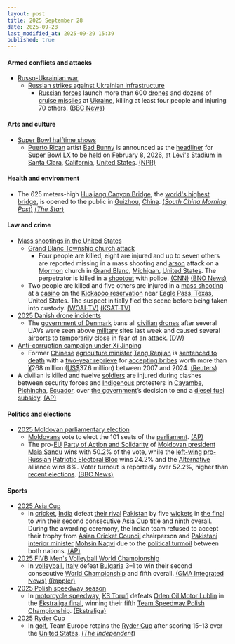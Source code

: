 ```yaml
---
layout: post
title: 2025 September 28
date: 2025-09-28
last_modified_at: 2025-09-29 15:39
published: true
---
```



#### Armed conflicts and attacks

* [Russo-Ukrainian war](https://en.wikipedia.org/wiki/Russo-Ukrainian_war_%282022%E2%80%93present%29 "Russo-Ukrainian war (2022–present)")
  * [Russian strikes against Ukrainian infrastructure](https://en.wikipedia.org/wiki/Russian_strikes_against_Ukrainian_infrastructure_%282022%E2%80%93present%29 "Russian strikes against Ukrainian infrastructure (2022–present)")
    * [Russian](https://en.wikipedia.org/wiki/Russia "Russia") [forces](https://en.wikipedia.org/wiki/Russian_Armed_Forces "Russian Armed Forces") launch more than 600 [drones](https://en.wikipedia.org/wiki/Drone_warfare "Drone warfare") and dozens of [cruise missiles](https://en.wikipedia.org/wiki/Cruise_missile "Cruise missile") at [Ukraine](https://en.wikipedia.org/wiki/Ukraine "Ukraine"), killing at least four people and injuring 70 others. [(BBC News)](https://www.bbc.co.uk/news/articles/c75qeqr5905o)

#### Arts and culture

* [Super Bowl halftime shows](https://en.wikipedia.org/wiki/List_of_Super_Bowl_halftime_shows "List of Super Bowl halftime shows")
  * [Puerto Rican](https://en.wikipedia.org/wiki/Puerto_Rico "Puerto Rico") artist [Bad Bunny](https://en.wikipedia.org/wiki/Bad_Bunny "Bad Bunny") is announced as the [headliner](https://en.wikipedia.org/wiki/Headliner_%28performances%29 "Headliner (performances)") for [Super Bowl LX](https://en.wikipedia.org/wiki/Super_Bowl_LX "Super Bowl LX") to be held on February 8, 2026, at [Levi's Stadium](https://en.wikipedia.org/wiki/Levi%27s_Stadium "Levi's Stadium") in [Santa Clara](https://en.wikipedia.org/wiki/Santa_Clara%2C_California "Santa Clara, California"), [California](https://en.wikipedia.org/wiki/California "California"), [United States](https://en.wikipedia.org/wiki/United_States "United States"). [(NPR)](https://www.npr.org/2025/09/29/nx-s1-5556772/latin-superstar-bad-bunny-will-headline-the-2026-super-bowl-halftime-show)

#### Health and environment

* The 625 meters-high [Huajiang Canyon Bridge](https://en.wikipedia.org/wiki/Huajiang_Canyon_Bridge "Huajiang Canyon Bridge"), the [world's highest bridge](https://en.wikipedia.org/wiki/List_of_highest_bridges "List of highest bridges"), is opened to the public in [Guizhou](https://en.wikipedia.org/wiki/Guizhou "Guizhou"), [China](https://en.wikipedia.org/wiki/China "China"). [(*South China Morning Post*)](https://www.scmp.com/news/china/science/article/3326858/worlds-highest-bridge-open-traffic-chinas-mountainous-southwest) [(*The Star*)](https://www.thestar.com.my/aseanplus/aseanplus-news/2025/09/28/world039s-highest-bridge-opens-to-traffic-in-china)

#### Law and crime

* [Mass shootings in the United States](https://en.wikipedia.org/wiki/Mass_shootings_in_the_United_States "Mass shootings in the United States")
  * [Grand Blanc Township church attack](https://en.wikipedia.org/wiki/Grand_Blanc_Township_church_attack "Grand Blanc Township church attack")
    * Four people are killed, eight are injured and up to seven others are reported missing in a mass shooting and [arson](https://en.wikipedia.org/wiki/Arson "Arson") attack on a [Mormon](https://en.wikipedia.org/wiki/Mormon "Mormon") church in [Grand Blanc](https://en.wikipedia.org/wiki/Grand_Blanc%2C_Michigan "Grand Blanc, Michigan"), [Michigan](https://en.wikipedia.org/wiki/Michigan "Michigan"), [United States](https://en.wikipedia.org/wiki/United_States "United States"). The perpetrator is killed in a [shootout](https://en.wikipedia.org/wiki/Shootout "Shootout") with police. [(CNN)](https://www.cnn.com/us/live-news/church-shooting-fire-michigan-09-28-25?t=1759105712125) [(BNO News)](https://bnonews.com/index.php/2025/09/shooting-with-multiple-victims-at-mormon-church-in-grand-blanc-michigan/)
  * Two people are killed and five others are injured in a [mass shooting](https://en.wikipedia.org/wiki/Mass_shooting "Mass shooting") at a [casino](https://en.wikipedia.org/wiki/Casino "Casino") on the [Kickapoo reservation](https://en.wikipedia.org/wiki/Kickapoo_Traditional_Tribe_of_Texas "Kickapoo Traditional Tribe of Texas") near [Eagle Pass, Texas](https://en.wikipedia.org/wiki/Eagle_Pass%2C_Texas "Eagle Pass, Texas"), United States. The suspect initially fled the scene before being taken into custody. [(WOAI-TV)](https://news4sanantonio.com/news/local/one-dead-at-least-six-injured-in-shooting-at-lucky-eagle-casino) [(KSAT-TV)](https://www.ksat.com/news/local/2025/09/28/2-killed-several-injured-in-shooting-at-kickapoo-lucky-eagle-casino-maverick-county-judge-says/)
* [2025 Danish drone incidents](https://en.wikipedia.org/wiki/2025_Danish_drone_incidents "2025 Danish drone incidents")
  * The [government of Denmark](https://en.wikipedia.org/wiki/Government_of_Denmark "Government of Denmark") bans all [civilian](https://en.wikipedia.org/wiki/Civilian "Civilian") [drones](https://en.wikipedia.org/wiki/Unmanned_aerial_vehicle "Unmanned aerial vehicle") after several UAVs were seen above [military](https://en.wikipedia.org/wiki/Danish_Armed_Forces "Danish Armed Forces") sites last week and caused several [airports](https://en.wikipedia.org/wiki/List_of_airports_in_Denmark "List of airports in Denmark") to temporarily close in fear of an [attack](https://en.wikipedia.org/wiki/Drone_warfare "Drone warfare"). [(DW)](https://www.dw.com/en/denmark-bans-civil-drones-after-more-sightings/a-74166973)
* [Anti-corruption campaign under Xi Jinping](https://en.wikipedia.org/wiki/Anti-corruption_campaign_under_Xi_Jinping "Anti-corruption campaign under Xi Jinping")
  * Former [Chinese](https://en.wikipedia.org/wiki/China "China") [agriculture minister](https://en.wikipedia.org/wiki/Minister_of_Agriculture_and_Rural_Affairs "Minister of Agriculture and Rural Affairs") [Tang Renjian](https://en.wikipedia.org/wiki/Tang_Renjian "Tang Renjian") is [sentenced to death](https://en.wikipedia.org/wiki/Capital_punishment_in_China "Capital punishment in China") with a [two-year reprieve](https://en.wikipedia.org/wiki/Death_sentence_with_reprieve "Death sentence with reprieve") for [accepting bribes](https://en.wikipedia.org/wiki/Corruption_in_China "Corruption in China") worth more than [¥](https://en.wikipedia.org/wiki/Renminbi "Renminbi")268 million ([US$](https://en.wikipedia.org/wiki/United_States_dollar "United States dollar")37.6 million) between 2007 and 2024. [(Reuters)](https://www.reuters.com/world/china/chinas-former-minister-agriculture-sentenced-death-with-reprieve-bribery-case-2025-09-28/)
* A civilian is killed and twelve [soldiers](https://en.wikipedia.org/wiki/Armed_Forces_of_Ecuador "Armed Forces of Ecuador") are injured during clashes between security forces and [Indigenous](https://en.wikipedia.org/wiki/Indigenous_peoples_in_Ecuador "Indigenous peoples in Ecuador") protesters in [Cayambe](https://en.wikipedia.org/wiki/Cayambe%2C_Ecuador "Cayambe, Ecuador"), [Pichincha](https://en.wikipedia.org/wiki/Pichincha_Province "Pichincha Province"), [Ecuador](https://en.wikipedia.org/wiki/Ecuador "Ecuador"), over [the government](https://en.wikipedia.org/wiki/Government_of_Ecuador "Government of Ecuador")’s decision to end a [diesel fuel](https://en.wikipedia.org/wiki/Energy_policy_of_Ecuador "Energy policy of Ecuador") [subsidy](https://en.wikipedia.org/wiki/Subsidy "Subsidy"). [(AP)](https://apnews.com/article/ecuador-protests-diesel-subsidy-indigenous-people-noboa-ec78506430132f8b381dc6363302c1ef)

#### Politics and elections

* [2025 Moldovan parliamentary election](https://en.wikipedia.org/wiki/2025_Moldovan_parliamentary_election "2025 Moldovan parliamentary election")
  * [Moldovans](https://en.wikipedia.org/wiki/Moldovans "Moldovans") vote to elect the 101 seats of the [parliament](https://en.wikipedia.org/wiki/Parliament_of_Moldova "Parliament of Moldova"). [(AP)](https://apnews.com/article/moldova-election-parliament-russia-hybrid-war-8a3ae659c1d8bf8499ac130e8054fb35)
  * The pro-[EU](https://en.wikipedia.org/wiki/European_Union "European Union") [Party of Action and Solidarity](https://en.wikipedia.org/wiki/Party_of_Action_and_Solidarity "Party of Action and Solidarity") of [Moldovan president](https://en.wikipedia.org/wiki/President_of_Moldova "President of Moldova") [Maia Sandu](https://en.wikipedia.org/wiki/Maia_Sandu "Maia Sandu") wins with 50.2% of the vote, while the [left-wing](https://en.wikipedia.org/wiki/Left-wing_politics "Left-wing politics") [pro-Russian](https://en.wikipedia.org/wiki/Russophilia "Russophilia") [Patriotic Electoral Bloc](https://en.wikipedia.org/wiki/Patriotic_Electoral_Bloc "Patriotic Electoral Bloc") wins 24.2% and the [Alternative](https://en.wikipedia.org/wiki/Alternative_%28political_bloc%29 "Alternative (political bloc)") alliance wins 8%. Voter turnout is reportedly over 52.2%, higher than [recent elections](https://en.wikipedia.org/wiki/Elections_in_Moldova "Elections in Moldova"). [(BBC News)](https://www.bbc.co.uk/news/articles/cx2rdlj8ejgo)

#### Sports

* [2025 Asia Cup](https://en.wikipedia.org/wiki/2025_Asia_Cup "2025 Asia Cup")
  * In [cricket](https://en.wikipedia.org/wiki/Cricket "Cricket"), [India](https://en.wikipedia.org/wiki/India_national_cricket_team "India national cricket team") defeat [their rival](https://en.wikipedia.org/wiki/India%E2%80%93Pakistan_cricket_rivalry "India–Pakistan cricket rivalry") [Pakistan](https://en.wikipedia.org/wiki/Pakistan_national_cricket_team "Pakistan national cricket team") by five [wickets](https://en.wikipedia.org/wiki/Wicket "Wicket") in [the final](https://en.wikipedia.org/wiki/2025_Asia_Cup_final "2025 Asia Cup final") to win their second consecutive [Asia Cup](https://en.wikipedia.org/wiki/Asia_Cup "Asia Cup") title and ninth overall. During the awarding ceremony, the Indian team refused to accept their trophy from [Asian Cricket Council](https://en.wikipedia.org/wiki/Asian_Cricket_Council "Asian Cricket Council") chairperson and [Pakistani](https://en.wikipedia.org/wiki/Pakistan "Pakistan") [interior minister](https://en.wikipedia.org/wiki/Ministry_of_Interior_%28Pakistan%29 "Ministry of Interior (Pakistan)") [Mohsin Naqvi](https://en.wikipedia.org/wiki/Mohsin_Naqvi "Mohsin Naqvi") due to the [political turmoil](https://en.wikipedia.org/wiki/Indo-Pakistani_wars_and_conflicts "Indo-Pakistani wars and conflicts") between both nations. [(AP)](https://apnews.com/article/india-pakistan-asia-cup-final-cricket-handshake-1988bf969bd605a5b35db8bd8f436e12)
* [2025 FIVB Men's Volleyball World Championship](https://en.wikipedia.org/wiki/2025_FIVB_Men%27s_Volleyball_World_Championship "2025 FIVB Men's Volleyball World Championship")
  * In [volleyball](https://en.wikipedia.org/wiki/Volleyball "Volleyball"), [Italy](https://en.wikipedia.org/wiki/Italy_men%27s_national_volleyball_team "Italy men's national volleyball team") defeat [Bulgaria](https://en.wikipedia.org/wiki/Bulgaria_men%27s_national_volleyball_team "Bulgaria men's national volleyball team") 3–1 to win their second consecutive [World Championship](https://en.wikipedia.org/wiki/FIVB_Men%27s_Volleyball_World_Championship "FIVB Men's Volleyball World Championship") and fifth overall. [(GMA Integrated News)](https://www.gmanetwork.com/news/sports/volleyball/960588/italy-silences-bulgaria-to-clinch-back-to-back-fivb-men-s-world-championship-titles/story/) [(Rappler)](https://www.rappler.com/sports/volleyball/match-results-italy-bulgaria-fivb-men-world-championship-final-september-28-2025/)
* [2025 Polish speedway season](https://en.wikipedia.org/wiki/2025_Polish_speedway_season "2025 Polish speedway season")
  * In [motorcycle speedway](https://en.wikipedia.org/wiki/Motorcycle_speedway "Motorcycle speedway"), [KS Toruń](https://en.wikipedia.org/wiki/KS_Toru%C5%84 "KS Toruń") defeats [Orlen Oil Motor Lublin](https://en.wikipedia.org/wiki/Orlen_Oil_Motor_Lublin "Orlen Oil Motor Lublin") in the [Ekstraliga final](https://en.wikipedia.org/wiki/2025_Polish_speedway_season#Ekstraliga "2025 Polish speedway season"), winning their fifth [Team Speedway Polish Championship](https://en.wikipedia.org/wiki/Team_Speedway_Polish_Championship "Team Speedway Polish Championship"). [(Ekstraliga)](https://ekstraliga.pl/se/mecz/6579)
* [2025 Ryder Cup](https://en.wikipedia.org/wiki/2025_Ryder_Cup "2025 Ryder Cup")
  * In [golf](https://en.wikipedia.org/wiki/Golf "Golf"), Team Europe retains the [Ryder Cup](https://en.wikipedia.org/wiki/Ryder_Cup "Ryder Cup") after scoring 15–13 over the [United States](https://en.wikipedia.org/wiki/Golf_in_the_United_States "Golf in the United States"). [(*The Independent*)](https://www.independent.co.uk/sport/golf/ryder-cup-2025-live-scores-today-tee-times-europe-usa-b2835118.html)

